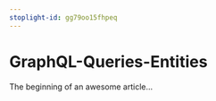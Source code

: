 ```yaml
---
stoplight-id: gg79oo15fhpeq
---
```


# GraphQL-Queries-Entities

The beginning of an awesome article...
